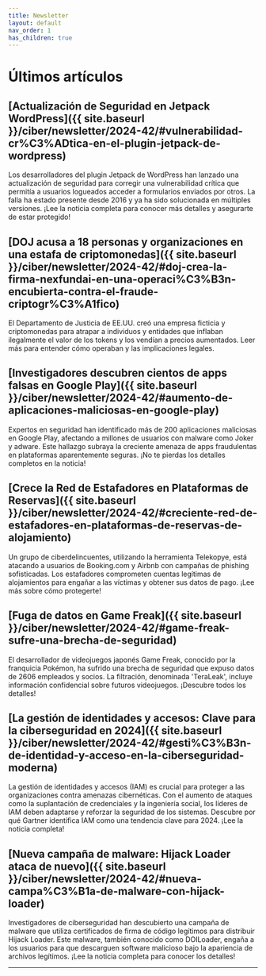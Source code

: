 ```yaml
---
title: Newsletter
layout: default
nav_order: 1
has_children: true
---
```


# Últimos artículos

## [Actualización de Seguridad en Jetpack WordPress]({{ site.baseurl }}/ciber/newsletter/2024-42/#vulnerabilidad-cr%C3%ADtica-en-el-plugin-jetpack-de-wordpress)

Los desarrolladores del plugin Jetpack de WordPress han lanzado una actualización de seguridad para corregir una vulnerabilidad crítica que permitía a usuarios logueados acceder a formularios enviados por otros. La falla ha estado presente desde 2016 y ya ha sido solucionada en múltiples versiones. ¡Lee la noticia completa para conocer más detalles y asegurarte de estar protegido!

## [DOJ acusa a 18 personas y organizaciones en una estafa de criptomonedas]({{ site.baseurl }}/ciber/newsletter/2024-42/#doj-crea-la-firma-nexfundai-en-una-operaci%C3%B3n-encubierta-contra-el-fraude-criptogr%C3%A1fico)

El Departamento de Justicia de EE.UU. creó una empresa ficticia y criptomonedas para atrapar a individuos y entidades que inflaban ilegalmente el valor de los tokens y los vendían a precios aumentados. Leer más para entender cómo operaban y las implicaciones legales.

## [Investigadores descubren cientos de apps falsas en Google Play]({{ site.baseurl }}/ciber/newsletter/2024-42/#aumento-de-aplicaciones-maliciosas-en-google-play)

Expertos en seguridad han identificado más de 200 aplicaciones maliciosas en Google Play, afectando a millones de usuarios con malware como Joker y adware. Este hallazgo subraya la creciente amenaza de apps fraudulentas en plataformas aparentemente seguras. ¡No te pierdas los detalles completos en la noticia!

## [Crece la Red de Estafadores en Plataformas de Reservas]({{ site.baseurl }}/ciber/newsletter/2024-42/#creciente-red-de-estafadores-en-plataformas-de-reservas-de-alojamiento)

Un grupo de ciberdelincuentes, utilizando la herramienta Telekopye, está atacando a usuarios de Booking.com y Airbnb con campañas de phishing sofisticadas. Los estafadores comprometen cuentas legítimas de alojamientos para engañar a las víctimas y obtener sus datos de pago. ¡Lee más sobre cómo protegerte!

## [Fuga de datos en Game Freak]({{ site.baseurl }}/ciber/newsletter/2024-42/#game-freak-sufre-una-brecha-de-seguridad)

El desarrollador de videojuegos japonés Game Freak, conocido por la franquicia Pokémon, ha sufrido una brecha de seguridad que expuso datos de 2606 empleados y socios. La filtración, denominada 'TeraLeak', incluye información confidencial sobre futuros videojuegos. ¡Descubre todos los detalles!

## [La gestión de identidades y accesos: Clave para la ciberseguridad en 2024]({{ site.baseurl }}/ciber/newsletter/2024-42/#gesti%C3%B3n-de-identidad-y-acceso-en-la-ciberseguridad-moderna)

La gestión de identidades y accesos (IAM) es crucial para proteger a las organizaciones contra amenazas cibernéticas. Con el aumento de ataques como la suplantación de credenciales y la ingeniería social, los líderes de IAM deben adaptarse y reforzar la seguridad de los sistemas. Descubre por qué Gartner identifica IAM como una tendencia clave para 2024. ¡Lee la noticia completa!

## [Nueva campaña de malware: Hijack Loader ataca de nuevo]({{ site.baseurl }}/ciber/newsletter/2024-42/#nueva-campa%C3%B1a-de-malware-con-hijack-loader)

Investigadores de ciberseguridad han descubierto una campaña de malware que utiliza certificados de firma de código legítimos para distribuir Hijack Loader. Este malware, también conocido como DOILoader, engaña a los usuarios para que descarguen software malicioso bajo la apariencia de archivos legítimos. ¡Lee la noticia completa para conocer los detalles!

---
